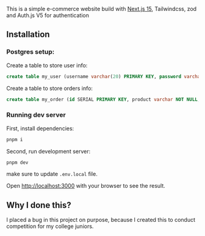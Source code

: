 This is a simple e-commerce website build with [Next.js 15](https://nextjs.org), Tailwindcss, zod and Auth.js V5 for authentication

## Installation

### Postgres setup:

Create a table to store user info:
```sql
create table my_user (username varchar(20) PRIMARY KEY, password varchar(20) NOT NULL);
```

Create a table to store orders info:
```sql
create table my_order (id SERIAL PRIMARY KEY, product varchar NOT NULL, cost integer NOT NULL, username varchar(20) NOT NULL);
```

### Running dev server

First, install dependencies:

```bash
pnpm i 
```

Second, run development server:

```bash
pnpm dev 
```

make sure to update `.env.local` file.

Open [http://localhost:3000](http://localhost:3000) with your browser to see the result.


## Why I done this?

I placed a bug in this project on purpose, because I created this to conduct competition for my college juniors.